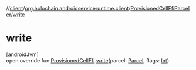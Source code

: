 //[client](../../../index.md)/[org.holochain.androidserviceruntime.client](../index.md)/[ProvisionedCellFfiParceler](index.md)/[write](write.md)

# write

[androidJvm]\
open override fun [ProvisionedCellFfi](../-provisioned-cell-ffi/index.md).[write](write.md)(parcel: [Parcel](https://developer.android.com/reference/kotlin/android/os/Parcel.html), flags: [Int](https://kotlinlang.org/api/core/kotlin-stdlib/kotlin/-int/index.html))